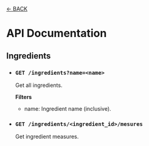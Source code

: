[← BACK](./README.md)

# API Documentation

## Ingredients

- ### `GET /ingredients?name=<name>`
  Get all ingredients.

  **Filters**

  - name: Ingredient name (inclusive).

- ### `GET /ingredients/<ingredient_id>/mesures`
  Get ingredient measures.
